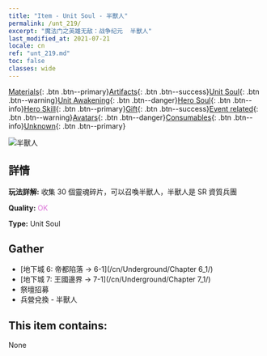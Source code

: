 ```yaml
---
title: "Item - Unit Soul - 半獸人"
permalink: /unt_219/
excerpt: "魔法门之英雄无敌：战争纪元  半獸人"
last_modified_at: 2021-07-21
locale: cn
ref: "unt_219.md"
toc: false
classes: wide
---
```

 [Materials](/ItemsCN/){: .btn .btn--primary}[Artifacts](/ItemsCN/Artifacts/){: .btn .btn--success}[Unit Soul](/ItemsCN/UnitSoul/){: .btn .btn--warning}[Unit Awakening](/ItemsCN/UnitAwakening/){: .btn .btn--danger}[Hero Soul](/ItemsCN/HeroSoul/){: .btn .btn--info}[Hero Skill](/ItemsCN/HeroSkill/){: .btn .btn--primary}[Gift](/ItemsCN/Gift/){: .btn .btn--success}[Event related](/ItemsCN/Events/){: .btn .btn--warning}[Avatars](/ItemsCN/Avatars/){: .btn .btn--danger}[Consumables](/ItemsCN/Consumables/){: .btn .btn--info}[Unknown](/ItemsCN/Unknown/){: .btn .btn--primary}

 ![半獸人](/images/u/ti_shourentoufushou.jpg)

## 詳情
 **玩法詳解:** 收集 30 個靈魂碎片，可以召喚半獸人，半獸人是 SR 資質兵團

 **Quality:** <span style="color: #DA70D6">OK</span>

 **Type:** Unit Soul

## Gather

*    [地下城 6: 帝都陷落 -> 6-1](/cn/Underground/Chapter 6_1/) 
*    [地下城 7: 王國邊界 -> 7-1](/cn/Underground/Chapter 7_1/) 
*    祭壇招募 
*    兵營兌換 - 半獸人 

## This item contains:

  None

